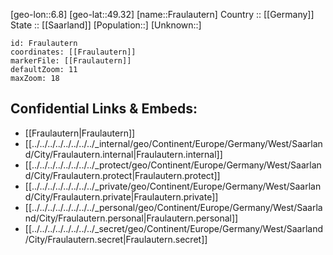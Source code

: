 ﻿---
location: [49.32,6.8] 
mapzoom: [7,12] 
mapmarker: city 
type: City
tags:
- geo/City


SpocWebEntityId: 30241
isDeleted: false
confidential: public

---
[geo-lon::6.8] 
[geo-lat::49.32] 
[name::Fraulautern] 
Country :: [[Germany]]  
State :: [[Saarland]] 
[Population::] 
[Unknown::] 


```leaflet
id: Fraulautern
coordinates: [[Fraulautern]] 
markerFile: [[Fraulautern]] 
defaultZoom: 11 
maxZoom: 18
```


## Confidential Links & Embeds: 
- [[Fraulautern|Fraulautern]]  
- [[../../../../../../../../_internal/geo/Continent/Europe/Germany/West/Saarland/City/Fraulautern.internal|Fraulautern.internal]] 
- [[../../../../../../../../_protect/geo/Continent/Europe/Germany/West/Saarland/City/Fraulautern.protect|Fraulautern.protect]] 
- [[../../../../../../../../_private/geo/Continent/Europe/Germany/West/Saarland/City/Fraulautern.private|Fraulautern.private]] 
- [[../../../../../../../../_personal/geo/Continent/Europe/Germany/West/Saarland/City/Fraulautern.personal|Fraulautern.personal]] 
- [[../../../../../../../../_secret/geo/Continent/Europe/Germany/West/Saarland/City/Fraulautern.secret|Fraulautern.secret]] 
